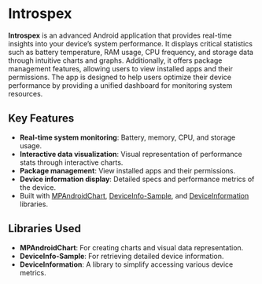 # Introspex

**Introspex** is an advanced Android application that provides real-time insights into your device’s system performance. It displays critical statistics such as battery temperature, RAM usage, CPU frequency, and storage data through intuitive charts and graphs. Additionally, it offers package management features, allowing users to view installed apps and their permissions. The app is designed to help users optimize their device performance by providing a unified dashboard for monitoring system resources.

## Key Features

- **Real-time system monitoring**: Battery, memory, CPU, and storage usage.
- **Interactive data visualization**: Visual representation of performance stats through interactive charts.
- **Package management**: View installed apps and their permissions.
- **Device information display**: Detailed specs and performance metrics of the device.
- Built with [MPAndroidChart](https://github.com/PhilJay/MPAndroidChart), [DeviceInfo-Sample](https://github.com/anitaa1990/DeviceInfo-Sample), and [DeviceInformation](https://github.com/oseamiya/DeviceInformation) libraries.

## Libraries Used

- **MPAndroidChart**: For creating charts and visual data representation.
- **DeviceInfo-Sample**: For retrieving detailed device information.
- **DeviceInformation**: A library to simplify accessing various device metrics.

